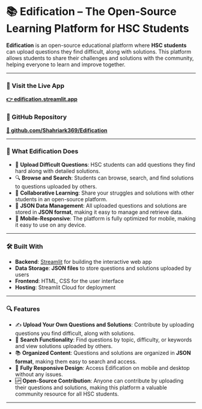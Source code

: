 # 📚 Edification – The Open-Source Learning Platform for HSC Students

**Edification** is an open-source educational platform where **HSC students** can upload questions they find difficult, along with solutions. This platform allows students to share their challenges and solutions with the community, helping everyone to learn and improve together.

---

### 🔗 Visit the Live App  
**[👉 edification.streamlit.app](https://edification.streamlit.app/)**

### 📁 GitHub Repository  
**[📂 github.com/Shahriark369/Edification](https://github.com/Shahriark369/Edification)**

---

### 🏫 What Edification Does

- 📄 **Upload Difficult Questions**: HSC students can add questions they find hard along with detailed solutions.
- 🔍 **Browse and Search**: Students can browse, search, and find solutions to questions uploaded by others.
- 💬 **Collaborative Learning**: Share your struggles and solutions with other students in an open-source platform.
- 📂 **JSON Data Management**: All uploaded questions and solutions are stored in **JSON format**, making it easy to manage and retrieve data.
- 📱 **Mobile-Responsive**: The platform is fully optimized for mobile, making it easy to use on any device.

---

### 🛠️ Built With

- **Backend**: [Streamlit](https://streamlit.io/) for building the interactive web app
- **Data Storage**: **JSON files** to store questions and solutions uploaded by users
- **Frontend**: HTML, CSS for the user interface
- **Hosting**: Streamlit Cloud for deployment

---

### 🔍 Features

- ✍️ **Upload Your Own Questions and Solutions**: Contribute by uploading questions you find difficult, along with solutions.
- 🔎 **Search Functionality**: Find questions by topic, difficulty, or keywords and view solutions uploaded by others.
- 📚 **Organized Content**: Questions and solutions are organized in **JSON format**, making them easy to search and access.
- 📱 **Fully Responsive Design**: Access Edification on mobile and desktop without any issues.
- 🆙 **Open-Source Contribution**: Anyone can contribute by uploading their questions and solutions, making this platform a valuable community resource for all HSC students.

---
